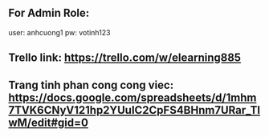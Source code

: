 ## For Admin Role:

user: anhcuong1
pw: votinh123

## Trello link: https://trello.com/w/elearning885

## Trang tinh phan cong cong viec: https://docs.google.com/spreadsheets/d/1mhm7TVK6CNyV121hp2YUuIC2CpFS4BHnm7URar_TlwM/edit#gid=0
